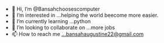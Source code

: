 - 👋 Hi, I’m @Bansahchoosescomputer
- 👀 I’m interested in ...helping the world beecome more easier.
- 🌱 I’m currently learning ...python
- 💞️ I’m looking to collaborate on ...more jobs
- 📫 How to reach me ...bansahaugustine22@gmail.com

<!---bansahaugustine22@gmail.com
Bansahchoosescomputer/Bansahchoosescomputer is a ✨ special ✨ repository because its `README.md` (this file) appears on your GitHub profile.
You can click the Preview link to take a look at your changes.
--->
